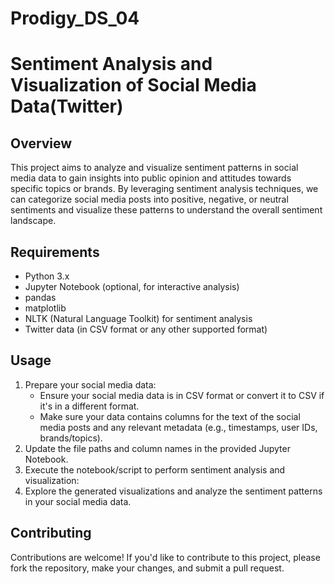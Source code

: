 # Prodigy_DS_04


# Sentiment Analysis and Visualization of Social Media Data(Twitter)

## Overview
This project aims to analyze and visualize sentiment patterns in social media data to gain insights into public opinion and attitudes towards specific topics or brands. By leveraging sentiment analysis techniques, we can categorize social media posts into positive, negative, or neutral sentiments and visualize these patterns to understand the overall sentiment landscape.

## Requirements
- Python 3.x
- Jupyter Notebook (optional, for interactive analysis)
- pandas
- matplotlib
- NLTK (Natural Language Toolkit) for sentiment analysis
- Twitter data (in CSV format or any other supported format)



## Usage
1. Prepare your social media data:
   - Ensure your social media data is in CSV format or convert it to CSV if it's in a different format.
   - Make sure your data contains columns for the text of the social media posts and any relevant metadata (e.g., timestamps, user IDs, brands/topics).
2. Update the file paths and column names in the provided Jupyter Notebook.
3. Execute the notebook/script to perform sentiment analysis and visualization:
4. Explore the generated visualizations and analyze the sentiment patterns in your social media data.

## Contributing
Contributions are welcome! If you'd like to contribute to this project, please fork the repository, make your changes, and submit a pull request.




